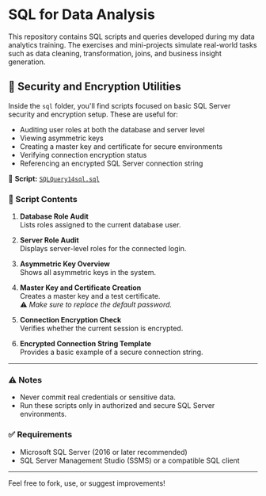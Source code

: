 # SQL for Data Analysis

This repository contains SQL scripts and queries developed during my data analytics training. The exercises and mini-projects simulate real-world tasks such as data cleaning, transformation, joins, and business insight generation.

## 🔐 Security and Encryption Utilities

Inside the `sql` folder, you'll find scripts focused on basic SQL Server security and encryption setup. These are useful for:

- Auditing user roles at both the database and server level
- Viewing asymmetric keys
- Creating a master key and certificate for secure environments
- Verifying connection encryption status
- Referencing an encrypted SQL Server connection string

📄 **Script:** [`SQLQuery14sql.sql`](https://github.com/jeisteve999/SQL-for-Data-Analysis/blob/main/sql/SQLQuery14sql.sql)

### 🧩 Script Contents

1. **Database Role Audit**  
   Lists roles assigned to the current database user.

2. **Server Role Audit**  
   Displays server-level roles for the connected login.

3. **Asymmetric Key Overview**  
   Shows all asymmetric keys in the system.

4. **Master Key and Certificate Creation**  
   Creates a master key and a test certificate.  
   ⚠️ *Make sure to replace the default password.*

5. **Connection Encryption Check**  
   Verifies whether the current session is encrypted.

6. **Encrypted Connection String Template**  
   Provides a basic example of a secure connection string.

---

### ⚠️ Notes

- Never commit real credentials or sensitive data.
- Run these scripts only in authorized and secure SQL Server environments.

### ✅ Requirements

- Microsoft SQL Server (2016 or later recommended)  
- SQL Server Management Studio (SSMS) or a compatible SQL client

---

Feel free to fork, use, or suggest improvements!
